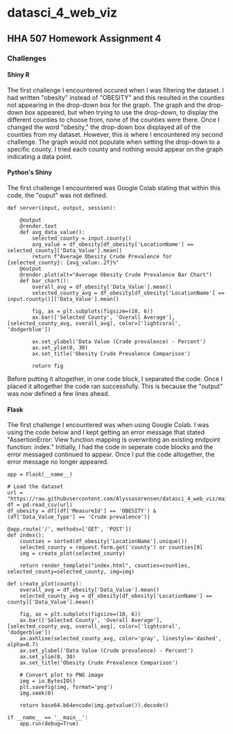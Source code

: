 # datasci_4_web_viz
## HHA 507 Homework Assignment 4
### Challenges 
#### Shiny R
The first challenge I encountered occured when I was filtering the dataset. I had written "obesity" instead of "OBESITY" and this resulted in the counties not appearing in the drop-down box for the graph. The graph and the drop-down box appeared, but when trying to use the drop-down, to display the different counties to choose from, none of the counties were there. Once I changed the word "obesity," the drop-down box displayed all of the counties from my dataset. However, this is where I encountered my second challenge. The graph would not populate when setting the drop-down to a specific county. I tried each county and nothing would appear on the graph indicating a data point.     
#### Python's Shiny 
The first challenge I encountered was Google Colab stating that within this code, the "ouput" was not defined. 
```
def server(input, output, session):

    @output
    @render.text
    def avg_data_value():
        selected_county = input.county()
        avg_value = df_obesity[df_obesity['LocationName'] == selected_county]['Data_Value'].mean()
        return f"Average Obesity Crude Prevalence for {selected_county}: {avg_value:.2f}%"
    @output
    @render.plot(alt="Average Obesity Crude Prevalence Bar Chart")
    def bar_chart():
        overall_avg = df_obesity['Data_Value'].mean()
        selected_county_avg = df_obesity[df_obesity['LocationName'] == input.county()]['Data_Value'].mean()

        fig, ax = plt.subplots(figsize=(10, 6))
        ax.bar(['Selected County', 'Overall Average'], [selected_county_avg, overall_avg], color=['lightcoral', 'dodgerblue'])
        
        ax.set_ylabel('Data Value (Crude prevalence) - Percent')
        ax.set_ylim(0, 30)
        ax.set_title('Obesity Crude Prevalence Comparison')
        
        return fig
```
Before putting it altogether, in one code block, I separated the code. Once I placed it altogether the code ran successfully. This is because the "output" was now defined a few lines ahead. 
#### Flask 
The first challenge I encountered was when using Google Colab. I was using the code below and I kept getting an error message that stated "AssertionError: View function mapping is overwriting an existing endpoint function: index." Initially, I had the code in seperate code blocks and the error messaged continued to appear. Once I put the code altogether, the error message no longer appeared.  
```
app = Flask(__name__)

# Load the dataset
url = "https://raw.githubusercontent.com/Alyssasorensen/datasci_4_web_viz/main/datasets/PLACES__Local_Data_for_Better_Health__County_Data_2023_release%20(1).csv"
df = pd.read_csv(url)
df_obesity = df[(df['MeasureId'] == 'OBESITY') & (df['Data_Value_Type'] == 'Crude prevalence')]

@app.route('/', methods=['GET', 'POST'])
def index():
    counties = sorted(df_obesity['LocationName'].unique())
    selected_county = request.form.get('county') or counties[0]
    img = create_plot(selected_county)
    
    return render_template("index.html", counties=counties, selected_county=selected_county, img=img)

def create_plot(county):
    overall_avg = df_obesity['Data_Value'].mean()
    selected_county_avg = df_obesity[df_obesity['LocationName'] == county]['Data_Value'].mean()

    fig, ax = plt.subplots(figsize=(10, 6))
    ax.bar(['Selected County', 'Overall Average'], [selected_county_avg, overall_avg], color=['lightcoral', 'dodgerblue'])
    ax.axhline(selected_county_avg, color='gray', linestyle='dashed', alpha=0.7)
    ax.set_ylabel('Data Value (Crude prevalence) - Percent')
    ax.set_ylim(0, 30)
    ax.set_title('Obesity Crude Prevalence Comparison')
    
    # Convert plot to PNG image
    img = io.BytesIO()
    plt.savefig(img, format='png')
    img.seek(0)
    
    return base64.b64encode(img.getvalue()).decode()

if __name__ == '__main__':
    app.run(debug=True)
```
